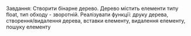 Завдання:
Створити бінарне дерево. Дерево містить елементи типу float, тип обходу - зворотній. Реалізувати функції: друку дерева, створення/видалення дерева, вставки елементу, видалення елементу, пошуку елементу
